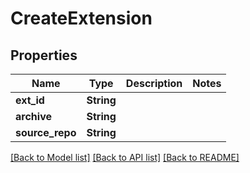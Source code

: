 # CreateExtension

## Properties

Name | Type | Description | Notes
------------ | ------------- | ------------- | -------------
**ext_id** | **String** |  | 
**archive** | **String** |  | 
**source_repo** | **String** |  | 

[[Back to Model list]](../README.md#documentation-for-models) [[Back to API list]](../README.md#documentation-for-api-endpoints) [[Back to README]](../README.md)


